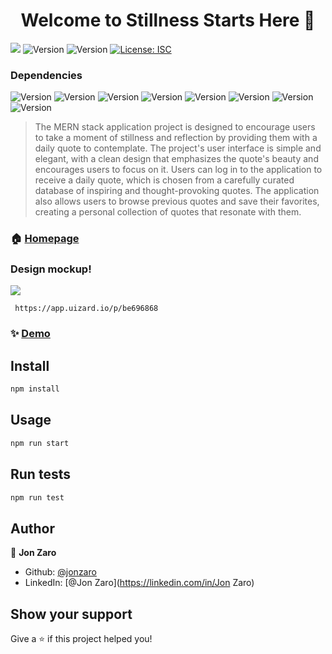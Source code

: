 <h1 align="center">Welcome to Stillness Starts Here 👋</h1>
<p>
<img src="https://img.shields.io/static/v1?label=Tested&message=PASS&color=green" />
  <img alt="Version" src="https://img.shields.io/badge/deployed-cyclic.sh-red.svg?cacheSeconds=2592000" />
    <img alt="Version" src="https://img.shields.io/badge/version-(1.0.01)-blue.svg?cacheSeconds=2592000" />

  <a href="#" target="_blank">
    <img alt="License: ISC" src="https://img.shields.io/badge/License-ISC-yellow.svg" />
  </a>
</p>
<h3>Dependencies</h3>
<p>
  <img alt="Version" src="https://img.shields.io/badge/axios--blue.svg?cacheSeconds=2592000" />
  <img alt="Version" src="https://img.shields.io/badge/React--9cf.svg?cacheSeconds=2592000" />
  <img alt="Version" src="https://img.shields.io/badge/bcrypt--green.svg?cacheSeconds=2592000" />
  <img alt="Version" src="https://img.shields.io/badge/dotenv--yellow.svg?cacheSeconds=2592000" />
  <img alt="Version" src="https://img.shields.io/badge/express--red.svg?cacheSeconds=2592000" />
  <img alt="Version" src="https://img.shields.io/badge/mongoose--purple.svg?cacheSeconds=2592000" />
   <img alt="Version" src="https://img.shields.io/badge/jsonwebtoken--green.svg?cacheSeconds=2592000" />
  <img alt="Version" src="https://img.shields.io/badge/node.js--blue.svg?cacheSeconds=2592000" />

</p>

> The MERN stack application project is designed to encourage users to take a moment of stillness and reflection by providing them with a daily quote to contemplate. The project's user interface is simple and elegant, with a clean design that emphasizes the quote's beauty and encourages users to focus on it.
Users can log in to the application to receive a daily quote, which is chosen from a carefully curated database of inspiring and thought-provoking quotes. The application also allows users to browse previous quotes and save their favorites, creating a personal collection of quotes that resonate with them.

### 🏠 [Homepage](User)

### Design mockup!
<img src="https://user-images.githubusercontent.com/66086245/230159055-97624a79-485f-413f-9bf6-ad91ee954e29.jpeg" />

     https://app.uizard.io/p/be696868

### ✨ [Demo](https://stillnessstartshere.cyclic.app)

## Install

```sh
npm install
```

## Usage

```sh
npm run start
```

## Run tests

```sh
npm run test
```

## Author

👤 **Jon Zaro**

* Github: [@jonzaro](https://github.com/jonzaro)
* LinkedIn: [@Jon Zaro](https://linkedin.com/in/Jon Zaro)

## Show your support

Give a ⭐️ if this project helped you!

